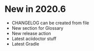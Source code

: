 # New in 2020.6

- CHANGELOG can be created from file
- New section for Glossary
- New release action
- Latest aciidoctor stuff
- Latest Gradle
